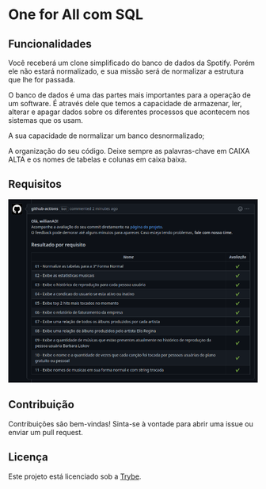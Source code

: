 # One for All com SQL

## Funcionalidades

Você receberá um clone simplificado do banco de dados da Spotify. Porém ele não estará normalizado, e sua missão será de normalizar a estrutura que lhe for passada.

O banco de dados é uma das partes mais importantes para a operação de um software. É através dele que temos a capacidade de armazenar, ler, alterar e apagar dados sobre os diferentes processos que acontecem nos sistemas que os usam.

A sua capacidade de normalizar um banco desnormalizado;

A organização do seu código. Deixe sempre as palavras-chave em CAIXA ALTA e os nomes de tabelas e colunas em caixa baixa.

## Requisitos

<img src="https://raw.githubusercontent.com/willianAD/Project-One-for-All/main/image/Projeto%20One%20for%20All.png">


## Contribuição

Contribuições são bem-vindas! Sinta-se à vontade para abrir uma issue ou enviar um pull request.

## Licença

Este projeto está licenciado sob a [Trybe](https://www.betrybe.com/).
